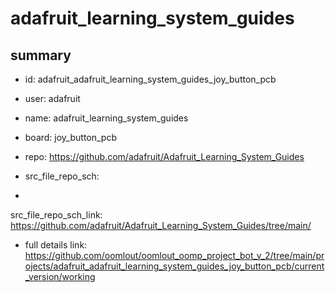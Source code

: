 # adafruit_learning_system_guides
 
## summary 
* id: adafruit_adafruit_learning_system_guides_joy_button_pcb
* user: adafruit
* name: adafruit_learning_system_guides
* board: joy_button_pcb
* repo: https://github.com/adafruit/Adafruit_Learning_System_Guides



* src_file_repo_sch: 
*
 src_file_repo_sch_link: https://github.com/adafruit/Adafruit_Learning_System_Guides/tree/main/
* full details link: https://github.com/oomlout/oomlout_oomp_project_bot_v_2/tree/main/projects/adafruit_adafruit_learning_system_guides_joy_button_pcb/current_version/working  






